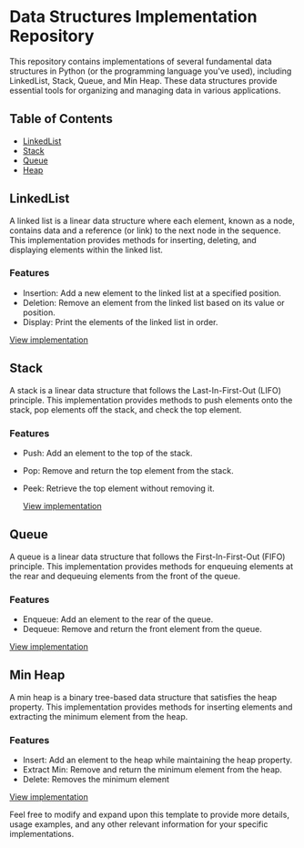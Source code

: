 # Data Structures Implementation Repository

This repository contains implementations of several fundamental data structures in Python (or the programming language you've used), including LinkedList, Stack, Queue, and Min Heap. These data structures provide essential tools for organizing and managing data in various applications.

## Table of Contents

- [LinkedList](https://github.com/NikhithaReddy097/Algorithms-and-Data-Structures/blob/main/Data-Structures-Implementations/readme.md#linkedlist)
- [Stack](https://github.com/NikhithaReddy097/Algorithms-and-Data-Structures/blob/main/Data-Structures-Implementations/readme.md#stack)
- [Queue](https://github.com/NikhithaReddy097/Algorithms-and-Data-Structures/blob/main/Data-Structures-Implementations/readme.md#queue)
- [Heap](https://github.com/NikhithaReddy097/Algorithms-and-Data-Structures/blob/main/Data-Structures-Implementations/readme.md#heap)

## LinkedList

A linked list is a linear data structure where each element, known as a node, contains data and a reference (or link) to the next node in the sequence. This implementation provides methods for inserting, deleting, and displaying elements within the linked list.

### Features

- Insertion: Add a new element to the linked list at a specified position.
- Deletion: Remove an element from the linked list based on its value or position.
- Display: Print the elements of the linked list in order.

[View implementation](./LinkedListDemo.java)

## Stack

A stack is a linear data structure that follows the Last-In-First-Out (LIFO) principle. This implementation provides methods to push elements onto the stack, pop elements off the stack, and check the top element.

### Features

- Push: Add an element to the top of the stack.
- Pop: Remove and return the top element from the stack.
- Peek: Retrieve the top element without removing it.

  [View implementation](./StackDemo.java)


## Queue

A queue is a linear data structure that follows the First-In-First-Out (FIFO) principle. This implementation provides methods for enqueuing elements at the rear and dequeuing elements from the front of the queue.

### Features

- Enqueue: Add an element to the rear of the queue.
- Dequeue: Remove and return the front element from the queue.

 [View implementation](./QueueDemo.java)

  
## Min Heap

A min heap is a binary tree-based data structure that satisfies the heap property. This implementation provides methods for inserting elements and extracting the minimum element from the heap.

### Features

- Insert: Add an element to the heap while maintaining the heap property.
- Extract Min: Remove and return the minimum element from the heap.
- Delete: Removes the minimum element 

 [View implementation](./HeapDemo.java)


Feel free to modify and expand upon this template to provide more details, usage examples, and any other relevant information for your specific implementations.
